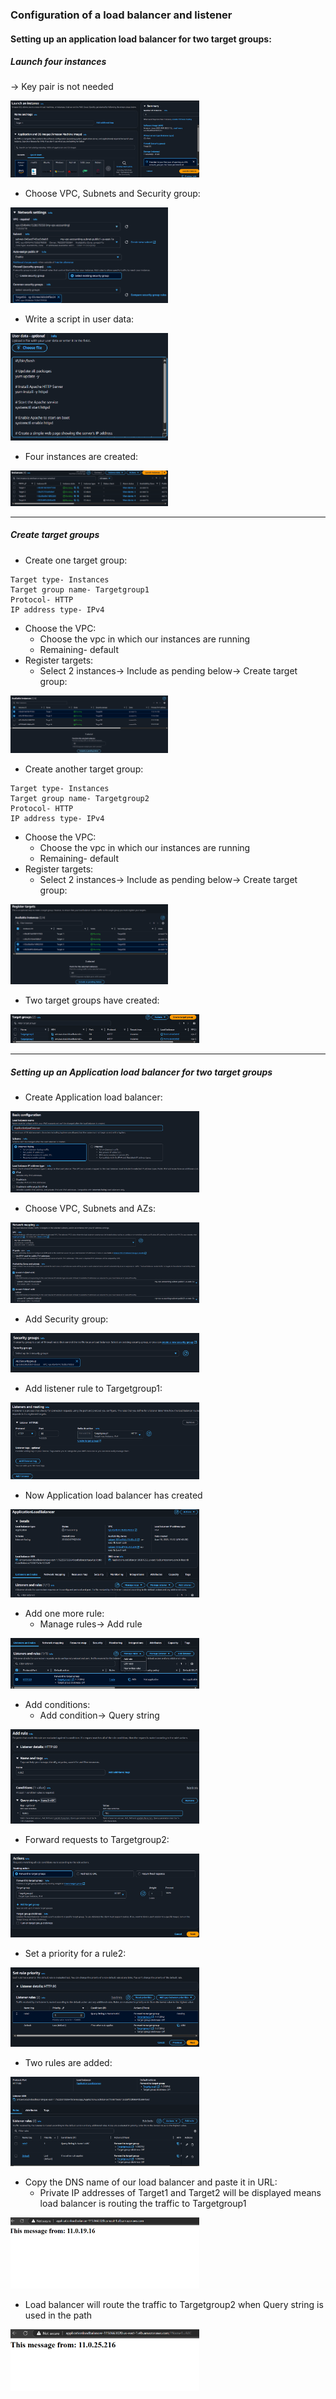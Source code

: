 ### Configuration of a load balancer and listener
#### Setting up an application load balancer for two target groups:
##### Launch four instances
   → Key pair is not needed

<img src=".github/images/img_31.png" alt="elastic load balancer" width="60%"/>

* Choose VPC, Subnets and Security group:
<img src=".github/images/img_32.png" alt="elastic load balancer" width="50%"/>

* Write a script in user data:
<img src=".github/images/img_33.png" alt="elastic load balancer" width="50%"/>

* Four instances are created:
<img src=".github/images/img_34.png" alt="elastic load balancer" width="50%"/>

---

##### Create target groups
* Create one target group:
```
Target type- Instances
Target group name- Targetgroup1
Protocol- HTTP
IP address type- IPv4
```
* Choose the VPC:
    * Choose the vpc in which our instances are running 
    * Remaining- default
* Register targets:
  * Select 2 instances→ Include as pending below→ Create target group:
<img src=".github/images/img_35.png" alt="elastic load balancer" width="50%"/>

* Create another target group:
```
Target type- Instances
Target group name- Targetgroup2
Protocol- HTTP
IP address type- IPv4
```
* Choose the VPC:
    * Choose the vpc in which our instances are running 
    * Remaining- default
* Register targets:
  * Select 2 instances→ Include as pending below→ Create target group:
<img src=".github/images/img_36.png" alt="elastic load balancer" width="50%"/>

* Two target groups have created:
<img src=".github/images/img_37.png" alt="elastic load balancer" width="60%"/>

---
##### Setting up an Application load balancer for two target groups
* Create Application load balancer:
<img src=".github/images/img_38.png" alt="elastic load balancer" width="60%"/>

* Choose VPC, Subnets and AZs:
<img src=".github/images/img_39.png" alt="elastic load balancer" width="60%"/>

* Add Security group:
<img src=".github/images/img_40.png" alt="elastic load balancer" width="60%"/>

* Add listener rule to Targetgroup1:
<img src=".github/images/img_41.png" alt="elastic load balancer" width="60%"/>

* Now Application load balancer has created
<img src=".github/images/img_42.png" alt="elastic load balancer" width="60%"/>

* Add one more rule:
  * Manage rules→ Add rule
<img src=".github/images/img_43.png" alt="elastic load balancer" width="60%"/>
  
* Add conditions:
  * Add condition→ Query string
<img src=".github/images/img_44.png" alt="elastic load balancer" width="60%"/>

* Forward requests to Targetgroup2:
<img src=".github/images/img_45.png" alt="elastic load balancer" width="60%"/>

* Set a priority for a rule2:
<img src=".github/images/img_46.png" alt="elastic load balancer" width="60%"/>

* Two rules are added:
<img src=".github/images/img_47.png" alt="elastic load balancer" width="60%"/>

* Copy the DNS name of our load balancer and paste it in URL:
    * Private IP addresses of Target1 and Target2 will be displayed means load balancer is routing the traffic to Targetgroup1
<img src=".github/images/img_48.png" alt="elastic load balancer" width="60%"/>

* Load balancer will route the traffic to Targetgroup2 when Query string is used in the path
<img src=".github/images/img_49.png" alt="elastic load balancer" width="60%"/>

